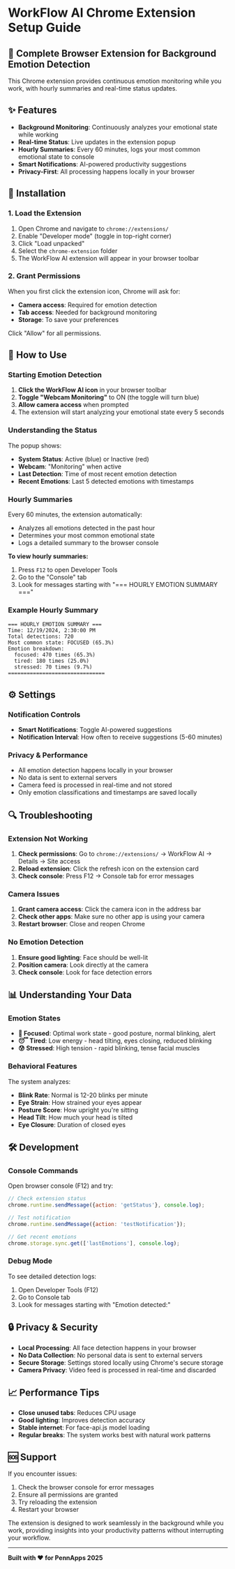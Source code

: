# WorkFlow AI Chrome Extension Setup Guide

## 🚀 Complete Browser Extension for Background Emotion Detection

This Chrome extension provides continuous emotion monitoring while you work, with hourly summaries and real-time status updates.

## ✨ Features

- **Background Monitoring**: Continuously analyzes your emotional state while working
- **Real-time Status**: Live updates in the extension popup
- **Hourly Summaries**: Every 60 minutes, logs your most common emotional state to console
- **Smart Notifications**: AI-powered productivity suggestions
- **Privacy-First**: All processing happens locally in your browser

## 🔧 Installation

### 1. Load the Extension

1. Open Chrome and navigate to `chrome://extensions/`
2. Enable "Developer mode" (toggle in top-right corner)
3. Click "Load unpacked"
4. Select the `chrome-extension` folder
5. The WorkFlow AI extension will appear in your browser toolbar

### 2. Grant Permissions

When you first click the extension icon, Chrome will ask for:
- **Camera access**: Required for emotion detection
- **Tab access**: Needed for background monitoring
- **Storage**: To save your preferences

Click "Allow" for all permissions.

## 🎯 How to Use

### Starting Emotion Detection

1. **Click the WorkFlow AI icon** in your browser toolbar
2. **Toggle "Webcam Monitoring"** to ON (the toggle will turn blue)
3. **Allow camera access** when prompted
4. The extension will start analyzing your emotional state every 5 seconds

### Understanding the Status

The popup shows:
- **System Status**: Active (blue) or Inactive (red)
- **Webcam**: "Monitoring" when active
- **Last Detection**: Time of most recent emotion detection
- **Recent Emotions**: Last 5 detected emotions with timestamps

### Hourly Summaries

Every 60 minutes, the extension automatically:
- Analyzes all emotions detected in the past hour
- Determines your most common emotional state
- Logs a detailed summary to the browser console

**To view hourly summaries:**
1. Press `F12` to open Developer Tools
2. Go to the "Console" tab
3. Look for messages starting with "=== HOURLY EMOTION SUMMARY ==="

### Example Hourly Summary

```
=== HOURLY EMOTION SUMMARY ===
Time: 12/19/2024, 2:30:00 PM
Total detections: 720
Most common state: FOCUSED (65.3%)
Emotion breakdown:
  focused: 470 times (65.3%)
  tired: 180 times (25.0%)
  stressed: 70 times (9.7%)
===============================
```

## ⚙️ Settings

### Notification Controls

- **Smart Notifications**: Toggle AI-powered suggestions
- **Notification Interval**: How often to receive suggestions (5-60 minutes)

### Privacy & Performance

- All emotion detection happens locally in your browser
- No data is sent to external servers
- Camera feed is processed in real-time and not stored
- Only emotion classifications and timestamps are saved locally

## 🔍 Troubleshooting

### Extension Not Working

1. **Check permissions**: Go to `chrome://extensions/` → WorkFlow AI → Details → Site access
2. **Reload extension**: Click the refresh icon on the extension card
3. **Check console**: Press F12 → Console tab for error messages

### Camera Issues

1. **Grant camera access**: Click the camera icon in the address bar
2. **Check other apps**: Make sure no other app is using your camera
3. **Restart browser**: Close and reopen Chrome

### No Emotion Detection

1. **Ensure good lighting**: Face should be well-lit
2. **Position camera**: Look directly at the camera
3. **Check console**: Look for face detection errors

## 📊 Understanding Your Data

### Emotion States

- **🎯 Focused**: Optimal work state - good posture, normal blinking, alert
- **😴 Tired**: Low energy - head tilting, eyes closing, reduced blinking
- **😰 Stressed**: High tension - rapid blinking, tense facial muscles

### Behavioral Features

The system analyzes:
- **Blink Rate**: Normal is 12-20 blinks per minute
- **Eye Strain**: How strained your eyes appear
- **Posture Score**: How upright you're sitting
- **Head Tilt**: How much your head is tilted
- **Eye Closure**: Duration of closed eyes

## 🛠️ Development

### Console Commands

Open browser console (F12) and try:

```javascript
// Check extension status
chrome.runtime.sendMessage({action: 'getStatus'}, console.log);

// Test notification
chrome.runtime.sendMessage({action: 'testNotification'});

// Get recent emotions
chrome.storage.sync.get(['lastEmotions'], console.log);
```

### Debug Mode

To see detailed detection logs:
1. Open Developer Tools (F12)
2. Go to Console tab
3. Look for messages starting with "Emotion detected:"

## 🔒 Privacy & Security

- **Local Processing**: All face detection happens in your browser
- **No Data Collection**: No personal data is sent to external servers
- **Secure Storage**: Settings stored locally using Chrome's secure storage
- **Camera Privacy**: Video feed is processed in real-time and discarded

## 📈 Performance Tips

- **Close unused tabs**: Reduces CPU usage
- **Good lighting**: Improves detection accuracy
- **Stable internet**: For face-api.js model loading
- **Regular breaks**: The system works best with natural work patterns

## 🆘 Support

If you encounter issues:

1. Check the browser console for error messages
2. Ensure all permissions are granted
3. Try reloading the extension
4. Restart your browser

The extension is designed to work seamlessly in the background while you work, providing insights into your productivity patterns without interrupting your workflow.

---

**Built with ❤️ for PennApps 2025**
